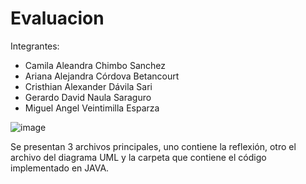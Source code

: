# Evaluacion
Integrantes:
- Camila Aleandra Chimbo Sanchez
- Ariana Alejandra Córdova Betancourt
- Cristhian Alexander Dávila Sari
- Gerardo David Naula Saraguro
- Miguel Angel Veintimilla Esparza

![image](https://github.com/user-attachments/assets/bc59b3e6-d31f-4e1c-b74f-92d0c6163558)

Se presentan 3 archivos principales, uno contiene la reflexión, otro el archivo del diagrama UML y la carpeta que contiene el código implementado en JAVA.
